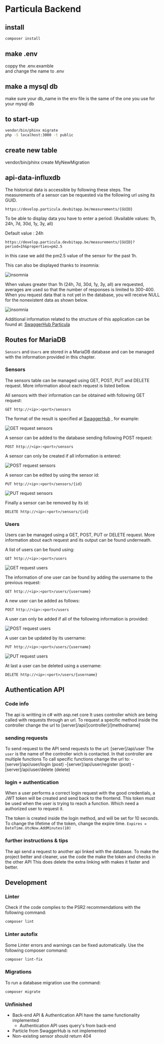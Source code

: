 # Particula Backend

## install

```bash
composer install
```

## make .env

coppy the .env.examble  
and change the name to .env

## make a mysql db

make sure your db_name in the env file is the same of
the one you use for your mysql db

## to start-up

```bash
vendor/bin/phinx migrate  
php -S localhost:3000 -t public
```

## create new table

vendor/bin/phinx create MyNewMigration

## api-data-influxdb

The historical data is accessible by following these steps.
The measurements of a sensor can be requested via the following url using its GUID.

```http
https://develop.particula.devbitapp.be/measurements/{GUID}
```

To be able to display data you have to enter a period:
(Available values: 1h, 24h, 7d, 30d, 1y, 3y, all)

Default value : 24h

```http
https://develop.particula.devbitapp.be/measurements/{GUID}?period=1h&properties=pm2.5
```

in this case we add the pm2.5 value of the sensor for the past 1h.

This can also be displayed thanks to insomnia:

![insomnia](./assets/insomnia1.png)

When values greater than 1h (24h, 7d, 30d, 1y, 3y, all) are requested,
averages are used so that the number of responses is limited to 300-400.
When you request data that is not yet in the database,
you will receive NULL for the nonexistent data as shown below.

![insomnia](./assets/insomniaOld1.png)

Additional information related to the structure of this application
can be found at:
[SwaggerHub Particula](https://app.swaggerhub.com/apis-docs/sillevl/Particula)

## Routes for MariaDB

`Sensors` and `Users` are stored in a MariaDB database and can
be managed with the information provided in this chapter.

### Sensors

The sensors table can be managed using GET, POST, PUT and DELETE request.
More information about each request is listed bellow.

All sensors with their information can be obtained with following GET request:

```http
GET http://<ip>:<port>/sensors
```

The format of the result is specified at
[SwaggerHub](https://app.swaggerhub.com/apis-docs/sillevl/Particula/0.1#/)
, for example:

![GET request sensors](./assets/get_sensors.jpg)

A sensor can be added to the database sending following POST request:

```http
POST http://<ip>:<port>/sensors
```

A sensor can only be created if all information is entered:

![POST request sensors](./assets/post_sensors.jpg)

A sensor can be edited by using the sensor id:

```http
PUT http://<ip>:<port>/sensors/{id}
```

![PUT request sensors](./assets/put_sensors.jpg)

Finally a sensor can be removed by its id:

```http
DELETE http://<ip>:<port>/sensors/{id}
```

### Users

Users can be managed using a GET, POST, PUT or DELETE request.
More information about each request and its output can be found underneath.

A list of users can be found using:

```http
GET http://<ip>:<port>/users
```

![GET request users](./assets/get_users.jpg)

The information of one user can be found by adding
the username to the previous request:

```http
GET http://<ip>:<port>/users/{username}
```

A new user can be added as follows:

```http
POST http://<ip>:<port>/users
```

A user can only be added if all of the following information is provided:

![POST request users](./assets/post_users.jpg)

A user can be updated by its username:

```http
PUT http://<ip>:<port>/users/{username}
```

![PUT request users](./assets/put_users.jpg)

At last a user can be deleted using a username:

```http
DELETE http://<ip>:<port>/users/{username}
```

## Authentication API

### Code info

The api is writting in c# with asp.net core
It uses controller which are being called with requests through an url.
To request a specific method inside the controller change the url to [server]/api/[controller]/[methodname]

### sending requests

To send request to the API send requests to the url: [server]/api/user
The `user` is the name of the controller wich is contacted.
In that controller are multiple functions
To call specific functions change the url to:
-[server]/api/user/login (post)
-[server]/api/user/register (post)
-[server]/api/user/delete (delete)

### login + authentication

When a user performs a correct login request with the good credentials,
a JWT token will be created and send back to the frontend.
This token must be used when the user is trying to reach a function.
Which need a authorized user to request it.

The token is created inside the login method, and will be set for 10 seconds.
To change the lifetime of the token, change the expire time.
`` Expires = DateTime.UtcNow.AddMinutes(10) ``

### further instructions & tips

The api send a request to another api linked with the database.
To make the project better and cleaner,
use the code the make the token and checks in the other API
This does delete the extra linking with makes it faster and better.

## Development

### Linter

Check if the code complies to the PSR2 recommendations
with the following command:

```bash
composer lint
```

### Linter autofix

Some Linter errors and warnings can be fixed automatically.
Use the following composer command:

```bash
composer lint-fix
```

### Migrations

To run a database migration use the command:

```bash
composer migrate
```

### Unfinished

- Back-end API & Authentication API have the same functionality implemented
  - Authentication API uses query's from back-end
- Particle from SwaggerHub is not implemented
- Non-existing sensor should return 404

